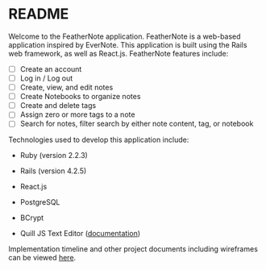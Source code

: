 # README

Welcome to the FeatherNote application. FeatherNote is a web-based
application inspired by EverNote. This application is built using
the Rails web framework, as well as React.js. FeatherNote features include:

- [ ] Create an account
- [ ] Log in / Log out
- [ ] Create, view, and edit notes
- [ ] Create Notebooks to organize notes
- [ ] Create and delete tags
- [ ] Assign zero or more tags to a note
- [ ] Search for notes, filter search by either note content, tag, or notebook

Technologies used to develop this application include:

* Ruby (version 2.2.3)

* Rails (version 4.2.5)

* React.js

* PostgreSQL

* BCrypt

* Quill JS Text Editor ([documentation](http://quilljs.com/docs/quickstart/))

Implementation timeline and other project documents including wireframes
can be viewed [here][docs].

[docs]: ./project-proposal/README.md
